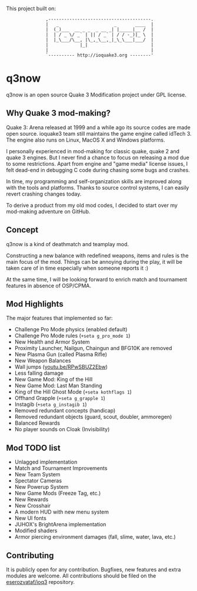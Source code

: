 This project built on:

                   ,---------------------------------------.
                   |   _                     _       ____  |
                   |  (_)___  __ _ _  _ __ _| |_____|__ /  |
                   |  | / _ \/ _` | || / _` | / / -_)|_ \  |
                   |  |_\___/\__, |\_,_\__,_|_\_\___|___/  |
                   |            |_|                        |
                   |                                       |
                   `---------- http://ioquake3.org --------'

# q3now
q3now is an open source Quake 3 Modification project under GPL license.

## Why Quake 3 mod-making?
Quake 3: Arena released at 1999 and a while ago its source codes are made open source.
ioquake3 team still maintains the game engine called idTech 3. The engine also runs on
Linux, MacOS X and Windows platforms.

I personally experienced in mod-making for classic quake, quake 2 and quake 3 engines.
But I never find a chance to focus on releasing a mod due to some restrictions. Apart
from engine and "game media" license issues, I felt dead-end in debugging C code during
chasing some bugs and crashes.

In time, my programming and self-organization skills are improved along with the tools
and platforms. Thanks to source control systems, I can easily revert crashing changes
today.

To derive a product from my old mod codes, I decided to start over my mod-making
adventure on GitHub.

## Concept
q3now is a kind of deathmatch and teamplay mod.

Constructing a new balance with redefined weapons, items and rules is the main focus
of the mod. Things can be annoying during the play, it will be taken care of in time
especially when someone reports it :)

At the same time, I will be looking forward to enrich match and tournament features
in absence of OSP/CPMA.

## Mod Highlights
The major features that implemented so far:
- Challenge Pro Mode physics (enabled default)
- Challenge Pro Mode rules (`+seta g_pro_mode 1`)
- New Health and Armor System
- Proximity Launcher, Nailgun, Chaingun and BFG10K are removed
- New Plasma Gun (called Plasma Rifle)
- New Weapon Balances
- Wall jumps ([youtu.be/RPwSBUZ2Ebw](//youtu.be/RPwSBUZ2Ebw))
- Less falling damage
- New Game Mod: King of the Hill
- New Game Mod: Last Man Standing
- King of the Hill Ghost Mode (`+seta kothflags 1`)
- Offhand Grapple (`+seta g_grapple 1`)
- Instagib (`+seta g_instagib 1`)
- Removed redundant concepts (handicap)
- Removed redundant objects (guard, scout, doubler, ammoregen)
- Balanced Rewards
- No player sounds on Cloak (Invisibility)

## Mod TODO list
- Unlagged implementation
- Match and Tournament Improvements
- New Team System
- Spectator Cameras
- New Powerup System
- New Game Mods (Freeze Tag, etc.)
- New Rewards
- New Crosshair
- A modern HUD with new menu system
- New UI fonts
- JUHOX's BrightArena implementation
- Modified shaders
- Armor piercing environment damages (fall, slime, water, lava, etc.)

## Contributing
It is publicly open for any contribution. Bugfixes, new features and extra modules are
welcome. All contributions should be filed on the
[eserozvataf/ioq3](//github.com/eserozvataf/ioq3) repository.

